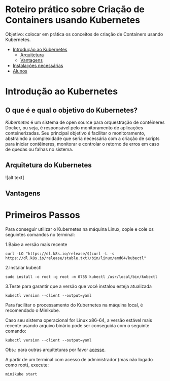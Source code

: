 # Roteiro prático sobre Criação de Containers usando Kubernetes

Objetivo: colocar em prática os conceitos de criação de Containers usando Kubernetes.

<!--ts-->   
   * [Introdução ao Kubernetes](#introdução-ao-kubernetes)
     * [Arquitetura](#arquitetura-do-kubernetes)
     * [Vantagens](#vantagens) 
   * [Instalações necessárias](#primeiros-passos)  
   * [Alunos](#realizado-por)
<!--te-->



# Introdução ao Kubernetes
## O que é e qual o objetivo do Kubernetes?
*Kubernetes* é um sistema de open source para orquestração de contêineres Docker, ou seja, é responsável pelo monitoramento de aplicações conteinerizadas. Seu principal objetivo é facilitar o monitoramento, abstraindo a complexidade que seria necessária com a criação de scripts para iniciar contêineres, monitorar e controlar o retorno de erros em caso de quedas ou falhas no sistema.

## Arquitetura do Kubernetes

![alt text]

## Vantagens

# Primeiros Passos
Para conseguir utilizar o Kubernetes na máquina Linux, copie e cole os seguintes comandos no terminal:

1.Baixe a versão mais recente

``` curl -LO "https://dl.k8s.io/release/$(curl -L -s https://dl.k8s.io/release/stable.txt)/bin/linux/amd64/kubectl" ```

2.Instalar kubectl

``` sudo install -o root -g root -m 0755 kubectl /usr/local/bin/kubectl ```

3.Teste para garantir que a versão que você instalou esteja atualizada

``` kubectl version --client --output=yaml  ```

Para facilitar o processamento do Kubernetes na máquina local, é recomendado o Minikube. 

Caso seu sistema operacional for Linux x86-64, a versão estável mais recente usando arquivo binário pode ser conseguida com o seguinte comando:

``` kubectl version --client --output=yaml  ```

Obs.: para outras arquiteturas por favor [acesse](https://minikube.sigs.k8s.io/docs/start/).


A partir de um terminal com acesso de administrador (mas não logado como root), execute:

``` minikube start ``` 

